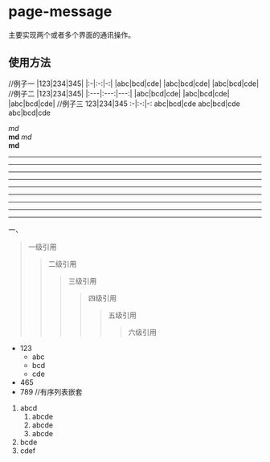 # page-message
主要实现两个或者多个界面的通讯操作。

## 使用方法

//例子一
|123|234|345|
|:-|:-:|-:|
|abc|bcd|cde|
|abc|bcd|cde|
|abc|bcd|cde|
//例子二
|123|234|345|
|:---|:---:|---:|
|abc|bcd|cde|
|abc|bcd|cde|
|abc|bcd|cde|
//例子三
123|234|345
:-|:-:|-:
abc|bcd|cde
abc|bcd|cde
abc|bcd|cde

*md*    
**md**
_md_   
 __md__

<!-- ![my-logo.png](https://upload-images.jianshu.io/upload_images/13623636-6d878e3d3ef63825.png?imageMogr2/auto-orient/strip%7CimageView2/2/w/1240 "my-logo") -->

---
- - -
------
***
* * *
******
___
_ _ _
______


一、
> 一级引用
>> 二级引用
>>> 三级引用
>>>> 四级引用
>>>>> 五级引用
>>>>>> 六级引用
+ 123 
    + abc
    + bcd
    + cde
+ 465
+ 789
//有序列表嵌套
1. abcd
    1. abcde 
    2. abcde
    3. abcde
2. bcde
3. cdef
